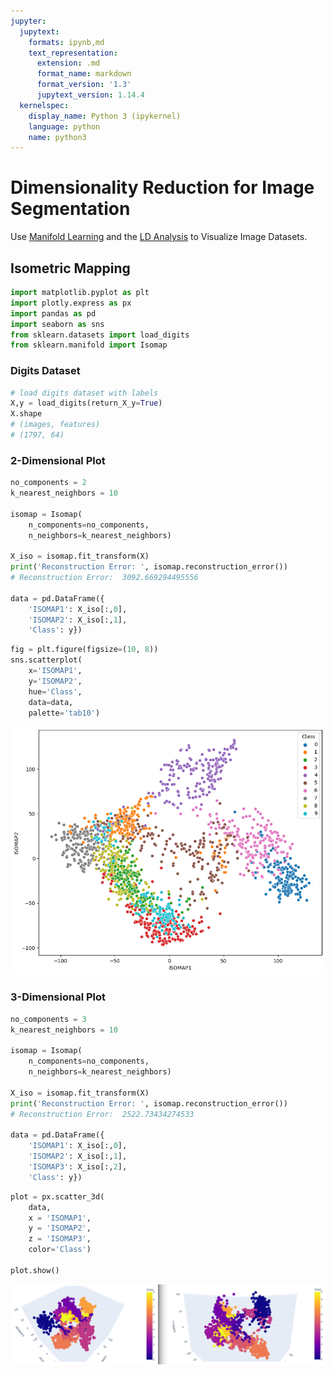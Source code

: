 ```yaml
---
jupyter:
  jupytext:
    formats: ipynb,md
    text_representation:
      extension: .md
      format_name: markdown
      format_version: '1.3'
      jupytext_version: 1.14.4
  kernelspec:
    display_name: Python 3 (ipykernel)
    language: python
    name: python3
---
```


# Dimensionality Reduction for Image Segmentation

Use [Manifold Learning](https://scikit-learn.org/stable/auto_examples/manifold/plot_lle_digits.html) and the [LD Analysis](https://mpolinowski.github.io/docs/IoT-and-Machine-Learning/ML/2023-04-13-fisher-discriminant-analysis/2023-04-13) to Visualize Image Datasets.

## Isometric Mapping

```python
import matplotlib.pyplot as plt
import plotly.express as px
import pandas as pd
import seaborn as sns
from sklearn.datasets import load_digits
from sklearn.manifold import Isomap
```

### Digits Dataset

```python
# load digits dataset with labels
X,y = load_digits(return_X_y=True)
X.shape
# (images, features)
# (1797, 64)
```

### 2-Dimensional Plot

```python
no_components = 2
k_nearest_neighbors = 10

isomap = Isomap(
    n_components=no_components,
    n_neighbors=k_nearest_neighbors)

X_iso = isomap.fit_transform(X)
print('Reconstruction Error: ', isomap.reconstruction_error())
# Reconstruction Error:  3092.669294495556

data = pd.DataFrame({
    'ISOMAP1': X_iso[:,0],
    'ISOMAP2': X_iso[:,1],
    'Class': y})
```

```python
fig = plt.figure(figsize=(10, 8))
sns.scatterplot(
    x='ISOMAP1',
    y='ISOMAP2',
    hue='Class',
    data=data,
    palette='tab10')
```

![Isometric Mapping](../assets/Dimensionality_Reduction_for_Image_Segmentation_13.png)


### 3-Dimensional Plot

```python
no_components = 3
k_nearest_neighbors = 10

isomap = Isomap(
    n_components=no_components,
    n_neighbors=k_nearest_neighbors)

X_iso = isomap.fit_transform(X)
print('Reconstruction Error: ', isomap.reconstruction_error())
# Reconstruction Error:  2522.73434274533

data = pd.DataFrame({
    'ISOMAP1': X_iso[:,0],
    'ISOMAP2': X_iso[:,1],
    'ISOMAP3': X_iso[:,2],
    'Class': y})
```

```python
plot = px.scatter_3d(
    data,
    x = 'ISOMAP1',
    y = 'ISOMAP2',
    z = 'ISOMAP3',
    color='Class')

plot.show()
```

![Isometric Mapping](../assets/Dimensionality_Reduction_for_Image_Segmentation_14.png)

